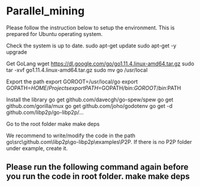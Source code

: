 # Parallel_mining
Please follow the instruction  below to setup the environment. This is prepared for Ubuntu operating system.

Check the system is up to date.
sudo apt-get update
sudo apt-get -y upgrade

Get GoLang
wget https://dl.google.com/go/go1.11.4.linux-amd64.tar.gz
sudo tar -xvf go1.11.4.linux-amd64.tar.gz
sudo mv go /usr/local

Export the path
export GOROOT=/usr/local/go
export GOPATH=$HOME/Projects
export PATH=$GOPATH/bin:$GOROOT/bin:$PATH

Install the library
go get github.com/davecgh/go-spew/spew
go get github.com/gorilla/mux
go get github.com/joho/godotenv
go get -d github.com/libp2p/go-libp2p/...

Go to the root folder
make
make deps

We recommend to write/modify the code in the path go\src\github.com\libp2p\go-libp2p\examples\P2P. If there is no P2P folder under example, create it.

Please run the following command again before you run the code in root folder.
make
make deps
----------
